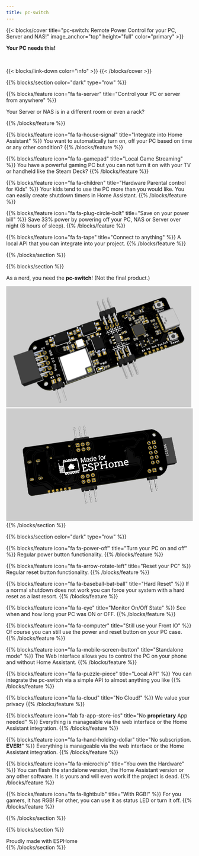 ```yaml
---
title: pc-switch
---
```


{{< blocks/cover title="pc-switch: Remote Power Control for your PC, Server and NAS!" image_anchor="top" height="full" color="primary" >}}
<p class="lead mt-5 fs-1 fw-bold font-monospace"><b>Your PC needs this!</b></p>

<br>

<div style="min-height: 58px; max-width: 440px;width: 100%;position: absolute; left: 50%; transform: translate(-50%, -50%);"><script src="https://cdn.jsdelivr.net/ghost/signup-form@~0.1/umd/signup-form.min.js" data-label-1="pc-swtich" data-button-color="#073763" data-button-text-color="#FFFFFF" data-site="https://www.ajfriesen.com/" async></script></div>


{{< blocks/link-down color="info" >}}
{{< /blocks/cover >}}

<!--  -->

{{% blocks/section color="dark" type="row" %}}

{{% blocks/feature icon="fa fa-server" title="Control your PC or server from anywhere" %}}

Your Server or NAS is in a different room or even a rack?

{{% /blocks/feature %}}

{{% blocks/feature icon="fa fa-house-signal" title="Integrate into Home Assistant" %}}
You want to automatically turn on, off your PC based on time or any other condition?
{{% /blocks/feature %}}



{{% blocks/feature icon="fa fa-gamepad" title="Local Game Streaming" %}}
You have a powerful gaming PC but you can not turn it on with your TV or handheld like the Steam Deck?
{{% /blocks/feature %}}


{{% blocks/feature icon="fa fa-children" title="Hardware Parental control for Kids" %}}
Your kids tend to use the PC more than you would like.
You can easily create shutdown timers in Home Assistant.
{{% /blocks/feature %}}

{{% blocks/feature icon="fa fa-plug-circle-bolt" title="Save on your power bill" %}}
Save 33% power by powering off your PC, NAS or Server over night (8 hours of sleep).
{{% /blocks/feature %}}


{{% blocks/feature icon="fa fa-tape" title="Connect to anything" %}}
A local API that you can integrate into your project.
{{% /blocks/feature %}}



{{% /blocks/section %}}


{{% blocks/section %}}
<div class="text-center">
<p>As a nerd, you need the <b>pc-switch</b>! (Not the final product.)</p>

<img src="pc-switch-front.png" class="rounded img-fluid float-start" style="width: 500px;" alt="...">
<img src="pc-switch-back.png" class="rounded img-fluid float-end" style="width: 550px;" alt="...">



</div>
{{% /blocks/section %}}


{{% blocks/section color="dark" type="row" %}}



{{% blocks/feature icon="fa fa-power-off" title="Turn your PC on and off" %}}
Regular power button functionality.
{{% /blocks/feature %}}

{{% blocks/feature icon="fa fa-arrow-rotate-left" title="Reset your PC" %}}
Regular reset button functionality.
{{% /blocks/feature %}}

{{% blocks/feature icon="fa fa-baseball-bat-ball" title="Hard Reset" %}}
If a normal shutdown does not work you can force your system with a hard reset as a last resort.
{{% /blocks/feature %}}

{{% blocks/feature icon="fa fa-eye" title="Monitor On/Off State" %}}
See when and how long your PC was ON or OFF.
{{% /blocks/feature %}}

{{% blocks/feature icon="fa fa-computer" title="Still use your Front IO" %}}
Of course you can still use the power and reset button on your PC case.
{{% /blocks/feature %}}

{{% blocks/feature icon="fa fa-mobile-screen-button" title="Standalone mode" %}}
The Web Interface allows you to control the PC on your phone and without Home Assistant.
{{% /blocks/feature %}}

{{% blocks/feature icon="fa fa-puzzle-piece" title="Local API" %}}
You can integrate the pc-switch via a simple API to almost anything you like
{{% /blocks/feature %}}

{{% blocks/feature icon="fa fa-cloud" title="No Cloud!" %}}
We value your privacy
{{% /blocks/feature %}}

{{% blocks/feature icon="fab fa-app-store-ios" title="No **proprietary** App needed" %}}
Everything is manageable via the web interface or the Home Assistant integration.
{{% /blocks/feature %}}

{{% blocks/feature icon="fa fa-hand-holding-dollar" title="No subscription. **EVER!**" %}}
Everything is manageable via the web interface or the Home Assistant integration.
{{% /blocks/feature %}}

{{% blocks/feature icon="fa fa-microchip" title="You own the Hardware" %}}
You can flash the standalone version, the Home Assistant version or any other software.
It is yours and will even work if the project is dead.
{{% /blocks/feature %}}

{{% blocks/feature icon="fa fa-lightbulb" title="With RGB!" %}}
For you gamers, it has RGB!
For other, you can use it as status LED or turn it off.
{{% /blocks/feature %}}

{{% /blocks/section %}}


{{% blocks/section %}}
<div class="text-center">
Proudly made with ESPHome
</div>
{{% /blocks/section %}}